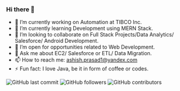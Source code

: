 ### Hi there 👋

- 🔭 I’m currently working on Automation at TIBCO Inc.
- 🌱 I’m currently learning Development using MERN Stack.
- 👯 I’m looking to collaborate on Full Stack Projects/Data Analytics/ Salesforce/ Android Development.
- 🤔 I’m open for opportunities related to Web Development.
- 💬 Ask me about EC2/ Salesforce or ETL/ Data Migration.
- 📫 How to reach me: ashish.prasad1@yandex.com
- ⚡ Fun fact: I love Java, be it in form of coffee or codes.

<img alt="GitHub last commit" src="https://img.shields.io/github/last-commit/theprogrammedwords/Algorithm-Solutions-Java?style=for-the-badge"> <img alt="GitHub followers" src="https://img.shields.io/github/followers/theprogrammedwords?style=for-the-badge"> <img alt="GitHub contributors" src="https://img.shields.io/github/contributors/theprogrammedwords/Algorithm-Solutions-Java?style=for-the-badge">
